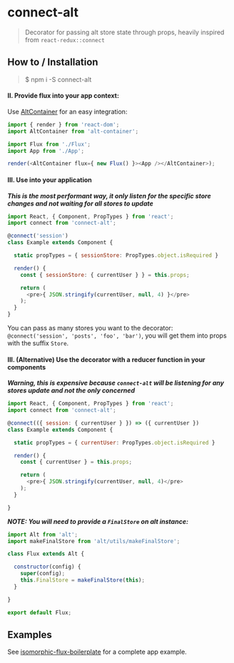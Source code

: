 # connect-alt
> Decorator for passing alt store state through props, heavily inspired from `react-redux::connect`

## How to / Installation

> $ npm i -S connect-alt

#### II. Provide flux into your app context:

Use [AltContainer](http://alt.js.org/docs/components/altContainer/) for an easy integration:

```javascript
import { render } from 'react-dom';
import AltContainer from 'alt-container';

import Flux from './Flux';
import App from './App';

render(<AltContainer flux={ new Flux() }><App /></AltContainer>);
```

#### III. Use into your application

***This is the most performant way, it only listen for the specific store changes and not waiting for all stores to update***

```javascript
import React, { Component, PropTypes } from 'react';
import connect from 'connect-alt';

@connect('session')
class Example extends Component {

  static propTypes = { sessionStore: PropTypes.object.isRequired }

  render() {
    const { sessionStore: { currentUser } } = this.props;

    return (
      <pre>{ JSON.stringify(currentUser, null, 4) }</pre>
    );
  }
}
```

You can pass as many stores you want to the decorator: `@connect('session', 'posts', 'foo', 'bar')`, you will get them into props with the suffix `Store`.

#### III. (Alternative) Use the decorator with a reducer function in your components

***Warning, this is expensive because `connect-alt` will be listening for any stores update and not the only concerned***

```javascript
import React, { Component, PropTypes } from 'react';
import connect from 'connect-alt';

@connect(({ session: { currentUser } }) => ({ currentUser })
class Example extends Component {

  static propTypes = { currentUser: PropTypes.object.isRequired }

  render() {
    const { currentUser } = this.props;

    return (
      <pre>{ JSON.stringify(currentUser, null, 4)</pre>
    );
  }

}
```

***NOTE: You will need to provide a `FinalStore` on alt instance:***

```javascript
import Alt from 'alt';
import makeFinalStore from 'alt/utils/makeFinalStore';

class Flux extends Alt {

  constructor(config) {
    super(config);
    this.FinalStore = makeFinalStore(this);
  }

}

export default Flux;
```

## Examples

See [isomorphic-flux-boilerplate](https://github.com/iam4x/isomorphic-flux-boilerplate) for a complete app example.
